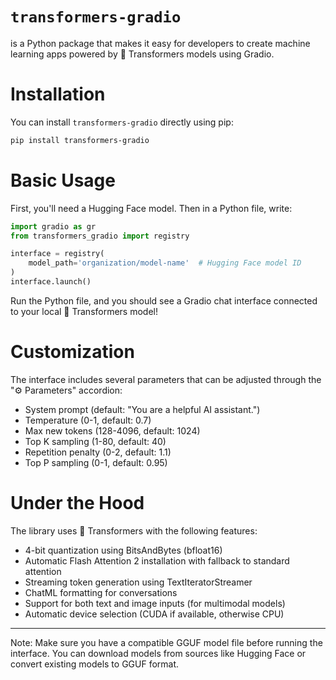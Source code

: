 # `transformers-gradio`

is a Python package that makes it easy for developers to create machine learning apps powered by 🤗 Transformers models using Gradio.

# Installation

You can install `transformers-gradio` directly using pip:

```bash
pip install transformers-gradio
```

# Basic Usage

First, you'll need a Hugging Face model. Then in a Python file, write:

```python
import gradio as gr
from transformers_gradio import registry

interface = registry(
    model_path='organization/model-name'  # Hugging Face model ID
)
interface.launch()
```

Run the Python file, and you should see a Gradio chat interface connected to your local 🤗 Transformers model!

# Customization 

The interface includes several parameters that can be adjusted through the "⚙️ Parameters" accordion:

- System prompt (default: "You are a helpful AI assistant.")
- Temperature (0-1, default: 0.7)
- Max new tokens (128-4096, default: 1024)
- Top K sampling (1-80, default: 40)
- Repetition penalty (0-2, default: 1.1)
- Top P sampling (0-1, default: 0.95)

# Under the Hood

The library uses 🤗 Transformers with the following features:
- 4-bit quantization using BitsAndBytes (bfloat16)
- Automatic Flash Attention 2 installation with fallback to standard attention
- Streaming token generation using TextIteratorStreamer
- ChatML formatting for conversations
- Support for both text and image inputs (for multimodal models)
- Automatic device selection (CUDA if available, otherwise CPU)

-------

Note: Make sure you have a compatible GGUF model file before running the interface. You can download models from sources like Hugging Face or convert existing models to GGUF format.